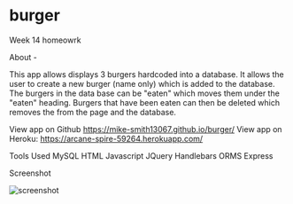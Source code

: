# burger
Week 14 homeowrk

About -

This app allows displays 3 burgers hardcoded into a database. It allows the user to create a new burger (name only) which is added to the database. The burgers in the data base can be "eaten" which moves them under the "eaten" heading. Burgers that have been eaten can then be deleted which removes the from the page and the database.

View app on Github https://mike-smith13067.github.io/burger/
View app on Heroku: https://arcane-spire-59264.herokuapp.com/

Tools Used
MySQL
HTML
Javascript
JQuery
Handlebars
ORMS
Express

Screenshot

![screenshot](https://github.com/Mike-Smith13067/burger/tree/master/public/assets/img/screenshot.png)


